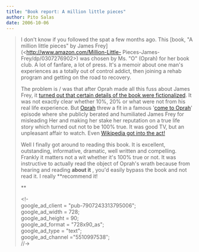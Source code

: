 ```yaml
---
title: "Book report: A million little pieces"
author: Pito Salas
date: 2006-10-06
---
```



>
> I don't know if you followed the spat a few months ago. This [book, "A
> million little pieces" by James Frey](<http://www.amazon.com/Million-Little-
> Pieces-James-Frey/dp/0307276902>) was chosen by Ms. "O" (Oprah) for her book
> club. A lot of fanfare, a lot of press. It's a memoir about one man's
> experiences as a totally out of control addict, then joining a rehab program
> and getting on the road to recovery.
>
> The problem is / was that after Oprah made all this fuss about James Frey,
> it [turned out that certain details of the book were
> fictionalized](<http://www.thesmokinggun.com/archive/0104061jamesfrey1.html>).
> It was not exactly clear whether 10%, 20% or what were not from his real
> life experience. But
> [Oprah](<http://www.cnn.com/2006/SHOWBIZ/books/01/11/frey.lkl/>) threw a fit
> in a famous '[come to
> Oprah](<http://www2.oprah.com/tows/pastshows/200601/tows_past_20060126.jhtml>)'
> episode where she publicly berated and humiliated James Frey for misleading
> Her and making her stake her reputation on a true life story which turned
> out not to be 100% true. It was good TV, but an unpleasant affair to watch.
> Even [Wikipedia got into the
> act!](<http://en.wikipedia.org/wiki/A_Million_Little_Pieces>)
>
> Well I finally got around to reading this book. It is excellent,
> outstanding, informative, dramatic, well written and compelling. Frankly it
> matters not a wit whether it's 100% true or not. It was instructive to
> actually read the object of Oprah's wrath because from hearing and reading
> **about it** , you'd easily bypass the book and not read it. I really
> **recommend it!
>
> **
>
> <!-  
> google_ad_client = "pub-7907243313795006";  
> google_ad_width = 728;  
> google_ad_height = 90;  
> google_ad_format = "728x90_as";  
> google_ad_type = "text";  
> google_ad_channel ="5510997538″;  
> //->  
> <script type="text/javascript"  
>  src="http://pagead2.googlesyndication.com/pagead/show_ads.js">
>
> Technorati Tags: [oprah](<http://www.technorati.com/tag/oprah>)


